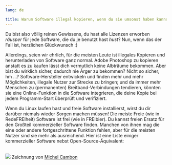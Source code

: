 ```yaml
---
lang: de

title: Warum Software illegal kopieren, wenn du sie umsonst haben kannst?
---
```


Du bist also völlig reinen Gewissens, du hast alle Lizenzen erworben *räusper* für jede Software, die du je benutzt hast *hust*? Nun, wenn das der Fall ist, herzlichen Glückwunsch :)

Allerdings, seien wir ehrlich, für die meisten Leute ist illegales Kopieren und herunterladen von Software ganz normal. Adobe Photoshop zu kopieren anstatt es zu kaufen l&auml;sst dich vermutlich keine Albtr&auml;ume bekommen. Aber bist du wirklich sicher, dadurch nie &Auml;rger zu bekommen? Nicht so sicher, hm …? Software-Hersteller entwickeln und finden mehr und mehr M&ouml;glichkeiten, illegale Nutzer zur Strecke zu bringen; und da immer mehr Menschen zu (permanenten) Breitband-Verbindungen tendieren, k&ouml;nnten sie eine Online-Funktion in die Software integrieren, die deine Kopie bei jedem Programm-Start &uuml;berpr&uuml;ft und verifiziert.

Wenn du Linux laufen hast und freie Software installierst, wirst du dir darüber niemals wieder Sorgen machen müssen! Die meiste Freie (wie in RedeFREIheit) Software ist frei (wie in FREIbier). Du kannst freien Ersatz f&uuml;r den Gro&szlig;teil kommerzieller Software finden. Manchen von ihnen mag die eine oder andere fortgeschrittene Funktion fehlen, aber f&uuml;r die meisten Nutzer sind sie mehr als ausreichend. Hier ist eine Liste einiger kommerzieller Software nebst Open-Source-&Auml;quivalent:

<?php

table_parser ("Ja", "Nein", "Kommerziell", "Open Source", "Existiert für Windows?");


<br /><br>

<img src="Images/warez.png" />

Zeichnung von <a href="http://michel.cambon.free.fr/ampere/salle1bis.htm">Michel Cambon</a>




